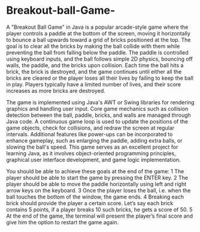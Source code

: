 # Breakout-ball-Game-
A "Breakout Ball Game" in Java is a popular arcade-style game where the player controls a paddle at the bottom of the screen, moving it horizontally to bounce a ball upwards toward a grid of bricks positioned at the top. The goal is to clear all the bricks by making the ball collide with them while preventing the ball from falling below the paddle. The paddle is controlled using keyboard inputs, and the ball follows simple 2D physics, bouncing off walls, the paddle, and the bricks upon collision. Each time the ball hits a brick, the brick is destroyed, and the game continues until either all the bricks are cleared or the player loses all their lives by failing to keep the ball in play. Players typically have a limited number of lives, and their score increases as more bricks are destroyed.

The game is implemented using Java's AWT or Swing libraries for rendering graphics and handling user input. Core game mechanics such as collision detection between the ball, paddle, bricks, and walls are managed through Java code. A continuous game loop is used to update the positions of the game objects, check for collisions, and redraw the screen at regular intervals. Additional features like power-ups can be incorporated to enhance gameplay, such as enlarging the paddle, adding extra balls, or slowing the ball's speed. This game serves as an excellent project for learning Java, as it involves object-oriented programming principles, graphical user interface development, and game logic implementation.


You should be able to achieve these goals at the end of the game:
 1  The player should be able to start the game by pressing the ENTER key.
 2  The player should be able to move the paddle horizontally using left and right arrow keys on the keyboard.
 3  Once the player loses the ball, i.e. when the ball touches the bottom of the window, the game ends.
 4  Breaking each brick should provide the player a certain score. Let’s say each brick contains 5 points, if a player breaks 10 such bricks, he gets a score of 50.
 5  At the end of the game, the terminal will present the player’s final score and give him the option to restart the game again.
